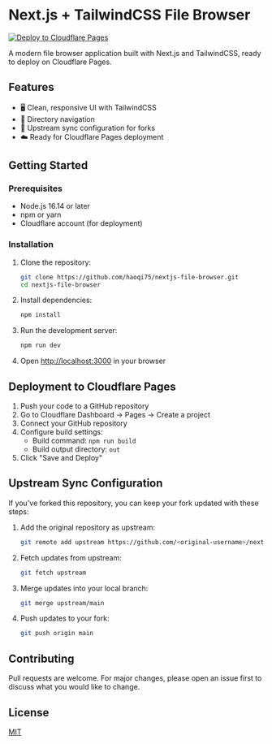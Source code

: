 # Next.js + TailwindCSS File Browser

[![Deploy to Cloudflare Pages](https://img.shields.io/badge/Deploy%20to-Cloudflare%20Pages-F38020?logo=cloudflare&logoColor=white)](https://dash.cloudflare.com/?to=/:account/pages/new)

A modern file browser application built with Next.js and TailwindCSS, ready to deploy on Cloudflare Pages.

## Features

- 🖥️ Clean, responsive UI with TailwindCSS
- 📂 Directory navigation
- 🔄 Upstream sync configuration for forks
- ☁️ Ready for Cloudflare Pages deployment

## Getting Started

### Prerequisites

- Node.js 16.14 or later
- npm or yarn
- Cloudflare account (for deployment)

### Installation

1. Clone the repository:
   ```bash
   git clone https://github.com/haoqi75/nextjs-file-browser.git
   cd nextjs-file-browser
   ```

2. Install dependencies:
   ```bash
   npm install
   ```

3. Run the development server:
   ```bash
   npm run dev
   ```

4. Open [http://localhost:3000](http://localhost:3000) in your browser

## Deployment to Cloudflare Pages

1. Push your code to a GitHub repository
2. Go to Cloudflare Dashboard → Pages → Create a project
3. Connect your GitHub repository
4. Configure build settings:
   - Build command: `npm run build`
   - Build output directory: `out`
5. Click "Save and Deploy"

## Upstream Sync Configuration

If you've forked this repository, you can keep your fork updated with these steps:

1. Add the original repository as upstream:
   ```bash
   git remote add upstream https://github.com/<original-username>/nextjs-file-browser.git
   ```

2. Fetch updates from upstream:
   ```bash
   git fetch upstream
   ```

3. Merge updates into your local branch:
   ```bash
   git merge upstream/main
   ```

4. Push updates to your fork:
   ```bash
   git push origin main
   ```

## Contributing

Pull requests are welcome. For major changes, please open an issue first to discuss what you would like to change.

## License

[MIT](https://choosealicense.com/licenses/mit/)